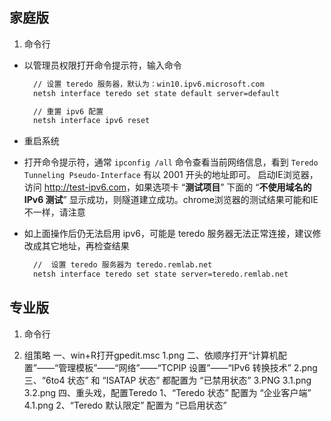 ## 家庭版
1. 命令行

- 以管理员权限打开命令提示符，输入命令

  ```bat
    // 设置 teredo 服务器，默认为：win10.ipv6.microsoft.com
    netsh interface teredo set state default server=default

    // 重置 ipv6 配置
    netsh interface ipv6 reset
  ```
- 重启系统
- 打开命令提示符，通常 `ipconfig /all` 命令查看当前网络信息，看到 `Teredo Tunneling Pseudo-Interface` 有以 2001 开头的地址即可。
启动IE浏览器，访问 <http://test-ipv6.com>，如果选项卡 “**测试项目**” 下面的 “**不使用域名的 IPv6 测试**” 显示成功，则隧道建立成功。chrome浏览器的测试结果可能和IE不一样，请注意

- 如上面操作后仍无法启用 ipv6，可能是 teredo 服务器无法正常连接，建议修改成其它地址，再检查结果

  ```bat
    //  设置 teredo 服务器为 teredo.remlab.net
    netsh interface teredo set state server=teredo.remlab.net
  ```
## 专业版
1. 命令行

1. 组策略
一、win+R打开gpedit.msc
 1.png 
二、依顺序打开“计算机配置”——“管理模板”——“网络”——“TCPIP 设置”——“IPv6 转换技术”
 2.png 
三、“6to4 状态” 和 “ISATAP 状态” 都配置为 “已禁用状态”
 3.PNG 
 3.1.png  3.2.png 
四、重头戏，配置Teredo
1、“Teredo 状态” 配置为 “企业客户端”
 4.1.png 
2、“Teredo 默认限定” 配置为 “已启用状态”